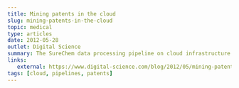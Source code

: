 ```yaml
---
title: Mining patents in the cloud
slug: mining-patents-in-the-cloud
topic: medical
type: articles
date: 2012-05-28
outlet: Digital Science
summary: The SureChem data processing pipeline on cloud infrastructure.
links:
   external: https://www.digital-science.com/blog/2012/05/mining-patents-in-the-cloud-part-1-the-surechem-data-processing-pipeline/
tags: [cloud, pipelines, patents]
---
```


